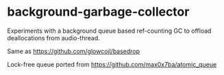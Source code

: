 # background-garbage-collector
Experiments with a background queue based ref-counting GC to offload deallocations from audio-thread.

Same as https://github.com/glowcoil/basedrop

Lock-free queue ported from https://github.com/max0x7ba/atomic_queue